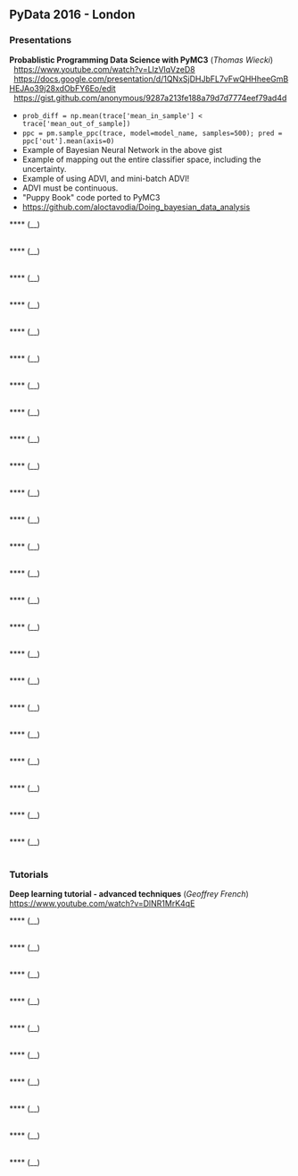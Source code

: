 ## PyData 2016 - London

### Presentations

**Probablistic Programming Data Science with PyMC3** (_Thomas Wiecki_)
<br/>&nbsp;&nbsp;https://www.youtube.com/watch?v=LlzVlqVzeD8
<br/>&nbsp;&nbsp;https://docs.google.com/presentation/d/1QNxSjDHJbFL7vFwQHHheeGmBHEJAo39j28xdObFY6Eo/edit
<br/>&nbsp;&nbsp;https://gist.github.com/anonymous/9287a213fe188a79d7d7774eef79ad4d

 - `prob_diff = np.mean(trace['mean_in_sample'] < trace['mean_out_of_sample])`
 - `ppc = pm.sample_ppc(trace, model=model_name, samples=500); pred = ppc['out'].mean(axis=0)`
 - Example of Bayesian Neural Network in the above gist
 - Example of mapping out the entire classifier space, including the uncertainty.
 - Example of using ADVI, and mini-batch ADVI!
  - ADVI must be continuous.
 - "Puppy Book" code ported to PyMC3
  - https://github.com/aloctavodia/Doing_bayesian_data_analysis

**** (__)
<br/>
<br/>

**** (__)
<br/>
<br/>

**** (__)
<br/>
<br/>

**** (__)
<br/>
<br/>

**** (__)
<br/>
<br/>

**** (__)
<br/>
<br/>

**** (__)
<br/>
<br/>

**** (__)
<br/>
<br/>

**** (__)
<br/>
<br/>

**** (__)
<br/>
<br/>

**** (__)
<br/>
<br/>

**** (__)
<br/>
<br/>

**** (__)
<br/>
<br/>

**** (__)
<br/>
<br/>

**** (__)
<br/>
<br/>

**** (__)
<br/>
<br/>

**** (__)
<br/>
<br/>

**** (__)
<br/>
<br/>

**** (__)
<br/>
<br/>

**** (__)
<br/>
<br/>

**** (__)
<br/>
<br/>

**** (__)
<br/>
<br/>

**** (__)
<br/>
<br/>

**** (__)
<br/>
<br/>


### Tutorials

**Deep learning tutorial - advanced techniques** (_Geoffrey French_)
<br/>https://www.youtube.com/watch?v=DlNR1MrK4qE

**** (__)
<br/>
<br/>

**** (__)
<br/>
<br/>

**** (__)
<br/>
<br/>

**** (__)
<br/>
<br/>

**** (__)
<br/>
<br/>


**** (__)
<br/>
<br/>

**** (__)
<br/>
<br/>

**** (__)
<br/>
<br/>

**** (__)
<br/>
<br/>

**** (__)
<br/>
<br/>
